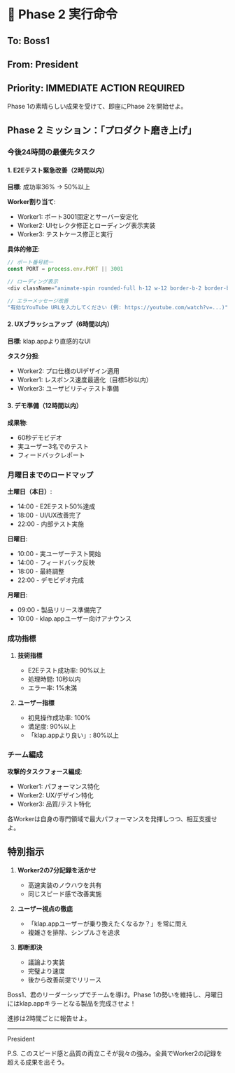 # 🚀 Phase 2 実行命令

## To: Boss1
## From: President  
## Priority: IMMEDIATE ACTION REQUIRED

Phase 1の素晴らしい成果を受けて、即座にPhase 2を開始せよ。

## Phase 2 ミッション：「プロダクト磨き上げ」

### 今後24時間の最優先タスク

#### 1. E2Eテスト緊急改善（2時間以内）
**目標**: 成功率36% → 50%以上

**Worker割り当て**:
- Worker1: ポート3001固定とサーバー安定化
- Worker2: UIセレクタ修正とローディング表示実装
- Worker3: テストケース修正と実行

**具体的修正**:
```typescript
// ポート番号統一
const PORT = process.env.PORT || 3001

// ローディング表示
<div className="animate-spin rounded-full h-12 w-12 border-b-2 border-blue-500" />

// エラーメッセージ改善
"有効なYouTube URLを入力してください (例: https://youtube.com/watch?v=...)"
```

#### 2. UXブラッシュアップ（6時間以内）
**目標**: klap.appより直感的なUI

**タスク分担**:
- Worker2: プロ仕様のUIデザイン適用
- Worker1: レスポンス速度最適化（目標5秒以内）
- Worker3: ユーザビリティテスト準備

#### 3. デモ準備（12時間以内）
**成果物**:
- 60秒デモビデオ
- 実ユーザー3名でのテスト
- フィードバックレポート

### 月曜日までのロードマップ

**土曜日（本日）**:
- 14:00 - E2Eテスト50%達成
- 18:00 - UI/UX改善完了
- 22:00 - 内部テスト実施

**日曜日**:
- 10:00 - 実ユーザーテスト開始
- 14:00 - フィードバック反映
- 18:00 - 最終調整
- 22:00 - デモビデオ完成

**月曜日**:
- 09:00 - 製品リリース準備完了
- 10:00 - klap.appユーザー向けアナウンス

### 成功指標

1. **技術指標**
   - E2Eテスト成功率: 90%以上
   - 処理時間: 10秒以内
   - エラー率: 1%未満

2. **ユーザー指標**
   - 初見操作成功率: 100%
   - 満足度: 90%以上
   - 「klap.appより良い」: 80%以上

### チーム編成

**攻撃的タスクフォース編成**:
- Worker1: パフォーマンス特化
- Worker2: UX/デザイン特化
- Worker3: 品質/テスト特化

各Workerは自身の専門領域で最大パフォーマンスを発揮しつつ、相互支援せよ。

## 特別指示

1. **Worker2の7分記録を活かせ**
   - 高速実装のノウハウを共有
   - 同じスピード感で改善実施

2. **ユーザー視点の徹底**
   - 「klap.appユーザーが乗り換えたくなるか？」を常に問え
   - 複雑さを排除、シンプルさを追求

3. **即断即決**
   - 議論より実装
   - 完璧より速度
   - 後から改善前提でリリース

Boss1、君のリーダーシップでチームを導け。Phase 1の勢いを維持し、月曜日にはklap.appキラーとなる製品を完成させよ！

進捗は2時間ごとに報告せよ。

---
President

P.S. このスピード感と品質の両立こそが我々の強み。全員でWorker2の記録を超える成果を出そう。